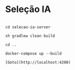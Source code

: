 # Seleção IA

```

cd selecao-ia-server

sh gradlew clean build

cd ..

docker-compose up --build

[Goto](http://localhost:4200)


```
